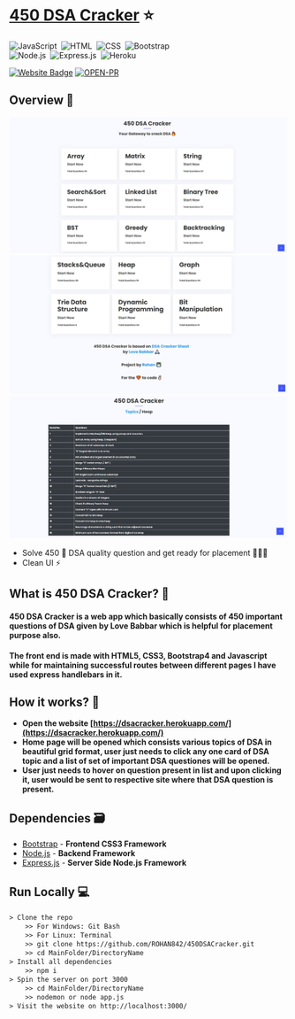 # [450 DSA Cracker](https://dsacracker.herokuapp.com/) ⭐

![JavaScript](https://img.shields.io/badge/Powered%20By-JavaScript-F7DF1E?style=for-the-badge&logo=&logoColor)&nbsp;
![HTML](https://img.shields.io/badge/HTML5-E34F26?style=for-the-badge&logo=&logoColor=white)&nbsp;
![CSS](https://img.shields.io/badge/CSS-239120?&style=for-the-badge&logo=&logoColor=white)&nbsp;
![Bootstrap](https://img.shields.io/badge/Bootstrap-563D7C?style=for-the-badge&logo=&logoColor=white)&nbsp;<br/>
![Node.js](https://img.shields.io/badge/Node.js-43853D?style=for-the-badge&logo=node.js&logoColor=white)&nbsp;
![Express.js](https://img.shields.io/badge/Express.js-404D59?style=for-the-badge)&nbsp;
![Heroku](https://img.shields.io/badge/Heroku-430098?style=for-the-badge&logo=heroku&logoColor=white)&nbsp;


[![Website Badge](https://img.shields.io/badge/Visit-Now-green?style=for-the-badge&logo=vercel)](https://dsacracker.herokuapp.com/)
[![OPEN-PR](https://img.shields.io/badge/Open%20For-PR-orange?style=for-the-badge&logo=github)](https://github.com/ROHAN842/450DSACracker)

## Overview 👀
<img src="images/Screenshot 450 DSA.jpg">
<img src="images/Screenshot 450 DSA1.jpg">
<img src="images/Screenshot 450 DSA2.jpg">

- Solve 450 💪 DSA quality question and get ready for placement 👨🏻‍💻 
- Clean UI ⚡

## What is 450 DSA Cracker? 🤔

#### 450 DSA Cracker is a web app which basically consists of 450 important questions of DSA given by Love Babbar which is helpful for placement purpose also.
#### The front end is made with HTML5, CSS3, Bootstrap4 and Javascript while for maintaining successful routes between different pages I have used express handlebars in it.


## How it works? 🤔
- **Open the website [https://dsacracker.herokuapp.com/](https://dsacracker.herokuapp.com/)**
- **Home page will be opened which consists various topics of DSA in beautiful grid format, user just needs to click any one card of DSA topic and a list of set of important DSA questiones will be opened.**
- **User just needs to hover on question present in list and upon clicking it, user would be sent to respective site where that DSA question is present.**

## Dependencies 🗃

- [Bootstrap](https://getbootstrap.com/) - **Frontend CSS3 Framework**
- [Node.js](https://nodejs.org/en/) - **Backend Framework**
- [Express.js](https://expressjs.com/) - **Server Side Node.js Framework**

## Run Locally 💻

```
> Clone the repo
    >> For Windows: Git Bash
    >> For Linux: Terminal
    >> git clone https://github.com/ROHAN842/450DSACracker.git
    >> cd MainFolder/DirectoryName
> Install all dependencies
    >> npm i
> Spin the server on port 3000
    >> cd MainFolder/DirectoryName
    >> nodemon or node app.js
> Visit the website on http://localhost:3000/
    
```
